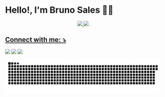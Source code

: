 # Hello!, I'm Bruno Sales 🙋‍♂️

<div align="center">

  <a href="https://github.com/brunossales">

  <img height=180em src="https://github-readme-stats.vercel.app/api?username=brunossales&show_icons=true&theme=radical"/>

  <img height=180em with=180em src="https://github-readme-stats.vercel.app/api/top-langs/?username=brunossales&layout=compact&langs_count=16&theme=dracula"/>

</div>

## Connect with me: ⤵

<div>

<a href="https://www.linkedin.com/in/bruno-sales-3a5856202/" alt="LinkedIn" align="center" target="_blank"><img src="https://img.shields.io/badge/-LinkedIn-%230077B5?style=for-the-badge&logo=linkedin&logoColor=white" target="_blank"></a>
<a href="https://www.instagram.com/brunossaless/" alt="IG" align="center" target="_blank"><img src="https://img.shields.io/badge/-Instagram-%23E4405F?style=for-the-badge&logo=instagram&logoColor=white" target="_blank"></a>
<a href="mailto:bruno.particular25@hotmail.com" alt="IG" align="center" target="_blank"><img src="https://img.shields.io/badge/-Gmail-%23333?style=for-the-badge&logo=gmail&logoColor=white" target="_blank" ></a>

</div>

![Snake animation](https://github.com/brunossales/brunossales/blob/output/github-contribution-grid-snake.svg)
